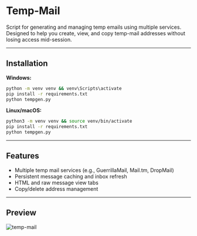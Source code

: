 # Temp-Mail

Script for generating and managing temp emails using multiple services. Designed to help you create, view, and copy temp-mail addresses without losing access mid-session.

---

## Installation

**Windows:**

```bash
python -m venv venv && venv\Scripts\activate
pip install -r requirements.txt
python tempgen.py
```

**Linux/macOS:**

```bash
python3 -m venv venv && source venv/bin/activate
pip install -r requirements.txt
python tempgen.py
```

---

## Features

* Multiple temp mail services (e.g., GuerrillaMail, Mail.tm, DropMail)
* Persistent message caching and inbox refresh
* HTML and raw message view tabs
* Copy/delete address management

---

## Preview 

![temp-mail](https://github.com/user-attachments/assets/e7487653-cf5a-4243-9e08-811dc35124ae)
